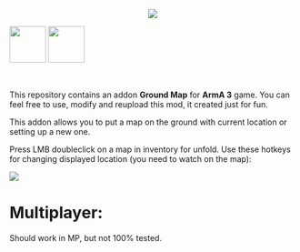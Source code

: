 <p align="center"><img src="https://i.imgur.com/bHPgRja.png"></p>
<p align="left"><a href="https://steamcommunity.com/sharedfiles/filedetails/?id=2981787966"><img src="https://i.imgur.com/k6IXClg.png" height=64 width=64></a> <a href="https://youtu.be/KrMu_wJYMv4"><img src="https://i.imgur.com/JeUMWNw.png" height=64 width=64></a></p>
<br />

This repository contains an addon **Ground Map** for **ArmA 3** game. You can feel free to use, modify and reupload this mod, it created just for fun.

This addon allows you to put a map on the ground with current location or setting up a new one.

Press LMB doubleclick on a map in inventory for unfold.
Use these hotkeys for changing displayed location (you need to watch on the map):

<img src="https://i.imgur.com/lI5Sn61.png">


<br />

# Multiplayer:
Should work in MP, but not 100% tested.